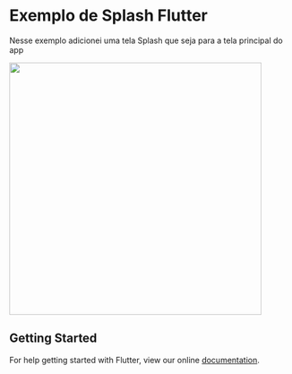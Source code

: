 # Exemplo de Splash Flutter

Nesse exemplo adicionei uma tela Splash que seja para a tela principal do app

<img src="/programadornatal/flutter_exemplos/raw/master/splash_flutter/images/splashexemplo.gif" style="width:450px">

## Getting Started

For help getting started with Flutter, view our online
[documentation](https://flutter.io/).
